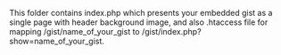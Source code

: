 This folder contains index.php which presents your embedded gist as a single page with header background image, and also .htaccess file for mapping /gist/name_of_your_gist to /gist/index.php?show=name_of_your_gist.
